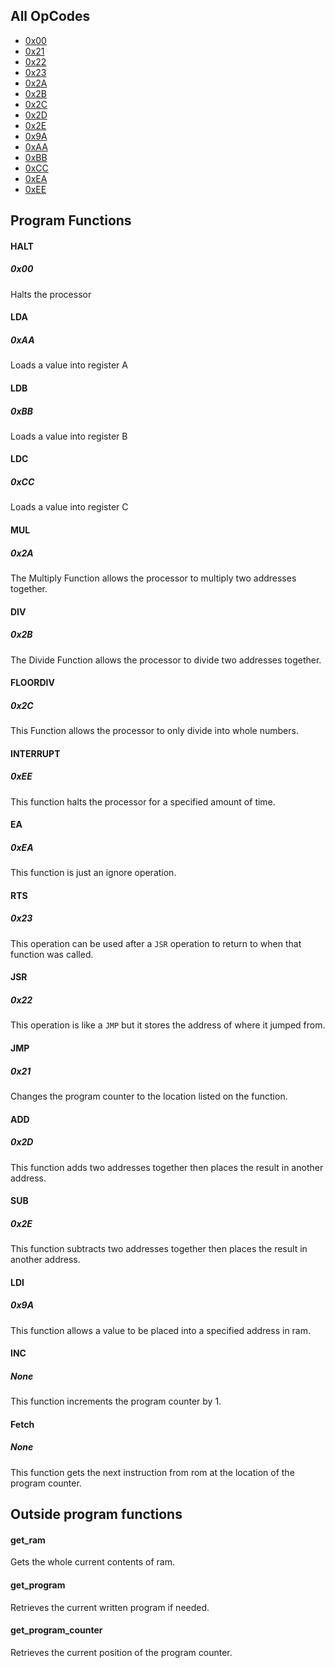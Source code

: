 ## All OpCodes
- [0x00](#halt)
- [0x21](#jmp)
- [0x22](#jsr)
- [0x23](#rts)
- [0x2A](#mul)
- [0x2B](#div)
- [0x2C](#floordiv)
- [0x2D](#add)
- [0x2E](#sub)
- [0x9A](#ldi)
- [0xAA](#lda)
- [0xBB](#ldb)
- [0xCC](#ldc)
- [0xEA](#ea)
- [0xEE](#interrupt)



## Program Functions
#### HALT
##### 0x00
Halts the processor

#### LDA
##### 0xAA
Loads a value into register A

#### LDB
##### 0xBB
Loads a value into register B

#### LDC
##### 0xCC
Loads a value into register C

#### MUL
##### 0x2A
The Multiply Function allows the processor to multiply two addresses together.

#### DIV
##### 0x2B
The Divide Function allows the processor to divide two addresses together.

#### FLOORDIV
##### 0x2C
This Function allows the processor to only divide into whole numbers.

#### INTERRUPT
##### 0xEE
This function halts the processor for a specified amount of time.

#### EA
##### 0xEA
This function is just an ignore operation.

#### RTS
##### 0x23
This operation can be used after a `JSR` operation to return to when that function was called.

#### JSR
##### 0x22
This operation is like a `JMP` but it stores the address of where it jumped from.

#### JMP
##### 0x21
Changes the program counter to the location listed on the function.

#### ADD
##### 0x2D
This function adds two addresses together then places the result in another address.

#### SUB
##### 0x2E
This function subtracts two addresses together then places the result in another address.

#### LDI
##### 0x9A
This function allows a value to be placed into a specified address in ram.

#### INC
##### None
This function increments the program counter by 1.

#### Fetch
##### None
This function gets the next instruction from rom at the location of the program counter.



## Outside program functions
#### get_ram
Gets the whole current contents of ram.

#### get_program
Retrieves the current written program if needed.

#### get_program_counter
Retrieves the current position of the program counter.
